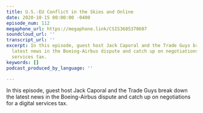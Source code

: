 ```yaml
---
title: U.S.-EU Conflict in the Skies and Online
date: 2020-10-15 00:00:00 -0400
episode_num: 112
megaphone_url: https://megaphone.link/CSIS3685370607
soundcloud_url: ''
transcript_url: ''
excerpt: In this episode, guest host Jack Caporal and the Trade Guys break down the
  latest news in the Boeing-Airbus dispute and catch up on negotiations for a digital
  services tax.
keywords: []
podcast_produced_by_language: ''

---
```

In this episode, guest host Jack Caporal and the Trade Guys break down the latest news in the Boeing-Airbus dispute and catch up on negotiations for a digital services tax.